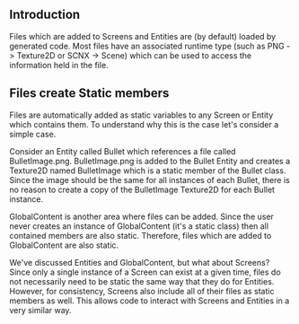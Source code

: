 ## Introduction

Files which are added to Screens and Entities are (by default) loaded by generated code. Most files have an associated runtime type (such as PNG -\> Texture2D or SCNX -\> Scene) which can be used to access the information held in the file.

## Files create Static members

Files are automatically added as static variables to any Screen or Entity which contains them. To understand why this is the case let's consider a simple case.

Consider an Entity called Bullet which references a file called BulletImage.png. BulletImage.png is added to the Bullet Entity and creates a Texture2D named BulletImage which is a static member of the Bullet class. Since the image should be the same for all instances of each Bullet, there is no reason to create a copy of the BulletImage Texture2D for each Bullet instance.

GlobalContent is another area where files can be added. Since the user never creates an instance of GlobalContent (it's a static class) then all contained members are also static. Therefore, files which are added to GlobalContent are also static.

We've discussed Entities and GlobalContent, but what about Screens? Since only a single instance of a Screen can exist at a given time, files do not necessarily need to be static the same way that they do for Entities. However, for consistency, Screens also include all of their files as static members as well. This allows code to interact with Screens and Entities in a very similar way.
